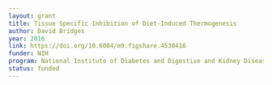 ```yaml
---
layout: grant
title: Tissue Specific Inhibition of Diet-Induced Thermogenesis
author: David Bridges
year: 2016
link: https://doi.org/10.6084/m9.figshare.4530416
funder: NIH
program: National Institute of Diabetes and Digestive and Kidney Diseases MNORC small grant
status: funded
---
```

